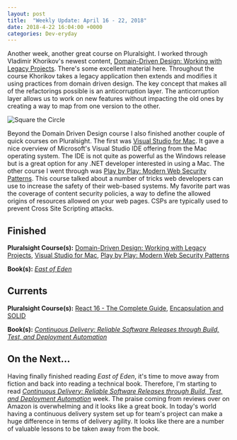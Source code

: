 ```yaml
---
layout: post
title:  "Weekly Update: April 16 - 22, 2018"
date: 2018-4-22 16:04:00 +0000
categories: Dev-eryday
---
```


Another week, another great course on Pluralsight. I worked through Vladimir Khorikov's newest content, [Domain-Driven Design: Working with Legacy Projects][ddd]. There's some excellent material here. Throughout the course Khorikov takes a legacy application then extends and modifies it using practices from domain driven design. The key concept that makes all of the refactorings possible is an anticorruption layer. The anticorruption layer allows us to work on new features without impacting the old ones by creating a way to map from one version to the other.  

![Square the Circle](https://farm1.staticflickr.com/796/40917957534_cbe62b7c3b.jpg)

Beyond the Domain Driven Design course I also finished another couple of quick courses on Pluralsight. The first was [Visual Studio for Mac][vsm]. It gave a nice overview of Microsoft's Visual Studio IDE offering from the Mac operating system. The IDE is not quite as powerful as the Windows release but is a great option for any .NET developer interested in using a Mac. The other course I went through was [Play by Play: Modern Web Security Patterns][wsp]. This course talked about a number of tricks web developers can use to increase the safety of their web-based systems. My favorite part was the coverage of content security policies, a way to define the allowed origins of resources allowed on your web pages. CSPs are typically used to prevent Cross Site Scripting attacks. 

## Finished

**Pluralsight Course(s):** [Domain-Driven Design: Working with Legacy Projects][ddd], [Visual Studio for Mac][vsm], [Play by Play: Modern Web Security Patterns][wsp]

**Book(s):** *[East of Eden][eden]*

## Currents

**Pluralsight Course(s):** [React 16 - The Complete Guide][re], [Encapsulation and SOLID][sol]

**Book(s):** *[Continuous Delivery: Reliable Software Releases through Build, Test, and Deployment Automation][cd]*

## On the Next...

Having finally finished reading *East of Eden*, it's time to move away from fiction and back into reading a technical book. Therefore, I'm starting to read *[Continuous Delivery: Reliable Software Releases through Build, Test, and Deployment Automation][cd]* week. The praise coming from reviews over on Amazon is overwhelming and it looks like a great book. In today's world having a continuous delivery system set up for team's project can make a huge difference in terms of delivery agility. It looks like there are a number of valuable lessons to be taken away from the book.

[eden]: https://www.amazon.com/East-Penguin-Twentieth-Century-Classics/dp/0140186395/
[vsm]: https://app.pluralsight.com/library/courses/visual-studio-mac/table-of-contents
[re]: https://www.udemy.com/react-the-complete-guide-incl-redux/
[core]: https://app.pluralsight.com/library/courses/aspdotnetcore-implementing-securing-api/table-of-contents
[secure]: https://app.pluralsight.com/library/courses/asp-dotnet-core-oauth2-openid-connect-securing/table-of-contents
[core2]: https://app.pluralsight.com/library/courses/asp-dot-net-core-oauth/table-of-contents
[act]: https://www.manning.com/books/asp-dot-net-core-in-action
[msdn]: https://docs.microsoft.com/en-us/aspnet/core/
[coredi]: https://docs.microsoft.com/en-us/aspnet/core/fundamentals/dependency-injection#using-framework-provided-services
[es6]: https://app.pluralsight.com/library/courses/es6-the-right-parts/table-of-contents
[awe]: https://github.com/thangchung/awesome-dotnet-core
[is4]: http://docs.identityserver.io/en/release/
[ddd]: https://app.pluralsight.com/library/courses/domain-driven-design-legacy-projects/table-of-contents
[think]: https://www.amazon.com/gp/product/0321965515/
[ui]: https://app.pluralsight.com/library/courses/aspdotnet-mvc-ui-best-practices-playbook/table-of-contents
[wo]: https://www.amazon.com/Coders-Work-Reflections-Craft-Programming/dp/1430219483/
[taocp]: https://www.amazon.com/Computer-Programming-Volumes-1-4A-Boxed/dp/0321751043/
[wsp]: https://app.pluralsight.com/library/courses/play-by-play-modern-web-security-patterns/table-of-contents
[sol]: https://app.pluralsight.com/library/courses/encapsulation-solid/table-of-contents
[cd]: https://www.amazon.com/Continuous-Delivery-Deployment-Automation-Addison-Wesley/dp/0321601912